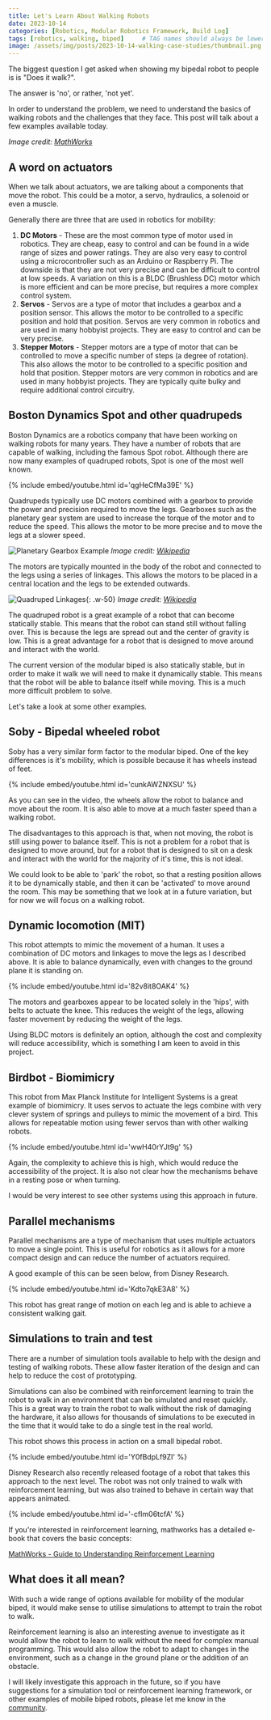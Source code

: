 ```yaml
---
title: Let's Learn About Walking Robots
date: 2023-10-14
categories: [Robotics, Modular Robotics Framework, Build Log]
tags: [robotics, walking, biped]     # TAG names should always be lowercase
image: /assets/img/posts/2023-10-14-walking-case-studies/thumbnail.png
---
```


The biggest question I get asked when showing my bipedal robot to people is is "Does it walk?". 

The answer is 'no', or rather, 'not yet'.

In order to understand the problem, we need to understand the basics of walking robots and the challenges that they face. This post will talk about a few examples available today.

_Image credit: [MathWorks](https://uk.mathworks.com/campaigns/offers/guide-to-understanding-reinforcement-learning-ebook.html)_

## A word on actuators

When we talk about actuators, we are talking about a components that move the robot. This could be a motor, a servo, hydraulics, a solenoid or even a muscle.

Generally there are three that are used in robotics for mobility:

1. **DC Motors** - These are the most common type of motor used in robotics. They are cheap, easy to control and can be found in a wide range of sizes and power ratings. They are also very easy to control using a microcontroller such as an Arduino or Raspberry Pi. The downside is that they are not very precise and can be difficult to control at low speeds. A variation on this is a BLDC (Brushless DC) motor which is more efficient and can be more precise, but requires a more complex control system.
1. **Servos** - Servos are a type of motor that includes a gearbox and a position sensor. This allows the motor to be controlled to a specific position and hold that position. Servos are very common in robotics and are used in many hobbyist projects. They are easy to control and can be very precise.
1. **Stepper Motors** - Stepper motors are a type of motor that can be controlled to move a specific number of steps (a degree of rotation). This also allows the motor to be controlled to a specific position and hold that position. Stepper motors are very common in robotics and are used in many hobbyist projects. They are typically quite bulky and require additional control circuitry.

## Boston Dynamics Spot and other quadrupeds

Boston Dynamics are a robotics company that have been working on walking robots for many years. They have a number of robots that are capable of walking, including the famous Spot robot. Although there are now many examples of quadruped robots, Spot is one of the most well known.

{% include embed/youtube.html id='qgHeCfMa39E' %}

Quadrupeds typically use DC motors combined with a gearbox to provide the power and precision required to move the legs. Gearboxes such as the planetary gear system are used to increase the torque of the motor and to reduce the speed. This allows the motor to be more precise and to move the legs at a slower speed.

![Planetary Gearbox Example](https://upload.wikimedia.org/wikipedia/commons/d/d5/Epicyclic_gear_ratios.png)
_Image credit: [Wikipedia](https://en.wikipedia.org/wiki/Epicyclic_gearing)_

The motors are typically mounted in the body of the robot and connected to the legs using a series of linkages. This allows the motors to be placed in a central location and the legs to be extended outwards.

![Quadruped Linkages](https://upload.wikimedia.org/wikipedia/commons/7/71/LegMechanism2DOF.gif){: .w-50}
_Image credit: [Wikipedia](https://en.wikipedia.org/wiki/Leg_mechanism)_

The quadruped robot is a great example of a robot that can become statically stable. This means that the robot can stand still without falling over. This is because the legs are spread out and the center of gravity is low. This is a great advantage for a robot that is designed to move around and interact with the world.

The current version of the modular biped is also statically stable, but in order to make it walk we will need to make it dynamically stable. This means that the robot will be able to balance itself while moving. This is a much more difficult problem to solve.

Let's take a look at some other examples.

## Soby - Bipedal wheeled robot

Soby has a very similar form factor to the modular biped. One of the key differences is it's mobility, which is possible because it has wheels instead of feet. 

{% include embed/youtube.html id='cunkAWZNXSU' %}

As you can see in the video, the wheels allow the robot to balance and move about the room. It is also able to move at a much faster speed than a walking robot.

The disadvantages to this approach is that, when not moving, the robot is still using power to balance itself. This is not a problem for a robot that is designed to move around, but for a robot that is designed to sit on a desk and interact with the world for the majority of it's time, this is not ideal.

We could look to be able to 'park' the robot, so that a resting position allows it to be dynamically stable, and then it can be 'activated' to move around the room. This may be something that we look at in a future variation, but for now we will focus on a walking robot.

## Dynamic locomotion (MIT)

This robot attempts to mimic the movement of a human. It uses a combination of DC motors and linkages to move the legs as I described above. It is able to balance dynamically, even with changes to the ground plane it is standing on.

{% include embed/youtube.html id='82v8it8OAK4' %}

The motors and gearboxes appear to be located solely in the 'hips', with belts to actuate the knee. This reduces the weight of the legs, allowing faster movement by reducing the weight of the legs.

Using BLDC motors is definitely an option, although the cost and complexity will reduce accessibility, which is something I am keen to avoid in this project.

## Birdbot - Biomimicry

This robot from Max Planck Institute for Intelligent Systems is a great example of biomimicry. It uses servos to actuate the legs combine with very clever system of springs and pulleys to mimic the movement of a bird. This allows for repeatable motion using fewer servos than with other walking robots.

{% include embed/youtube.html id='wwH40rYJt9g' %}

Again, the complexity to achieve this is high, which would reduce the accessibility of the project. It is also not clear how the mechanisms behave in a resting pose or when turning.

I would be very interest to see other systems using this approach in future.


## Parallel mechanisms

Parallel mechanisms are a type of mechanism that uses multiple actuators to move a single point. This is useful for robotics as it allows for a more compact design and can reduce the number of actuators required.

A good example of this can be seen below, from Disney Research.

{% include embed/youtube.html id='Kdto7qkE3A8' %}

This robot has great range of motion on each leg and is able to achieve a consistent walking gait.

## Simulations to train and test

There are a number of simulation tools available to help with the design and testing of walking robots. These allow faster iteration of the design and can help to reduce the cost of prototyping.

Simulations can also be combined with reinforcement learning to train the robot to walk in an environment that can be simulated and reset quickly. This is a great way to train the robot to walk without the risk of damaging the hardware, it also allows for thousands of simulations to be executed in the time that it would take to do a single test in the real world.

This robot shows this process in action on a small bipedal robot.

{% include embed/youtube.html id='Y0fBdpLf9ZI' %}

Disney Research also recently released footage of a robot that takes this approach to the next level. The robot was not only trained to walk with reinforcement learning, but was also trained to behave in certain way that appears animated.

{% include embed/youtube.html id='-cfIm06tcfA' %}

If you're interested in reinforcement learning, mathworks has a detailed e-book that covers the basic concepts: 

[MathWorks - Guide to Understanding Reinforcement Learning](https://uk.mathworks.com/campaigns/offers/guide-to-understanding-reinforcement-learning-ebook.html)

## What does it all mean?

With such a wide range of options available for mobility of the modular biped, it would make sense to utilise simulations to attempt to train the robot to walk.

Reinforcement learning is also an interesting avenue to investigate as it would allow the robot to learn to walk without the need for complex manual programming. This would also allow the robot to adapt to changes in the environment, such as a change in the ground plane or the addition of an obstacle.

I will likely investigate this approach in the future, so if you have suggestions for a simulation tool or reinforcement learning framework, or other examples of mobile biped robots, please let me know in the [community](https://github.com/dmt-labs/modular-biped/discussions).